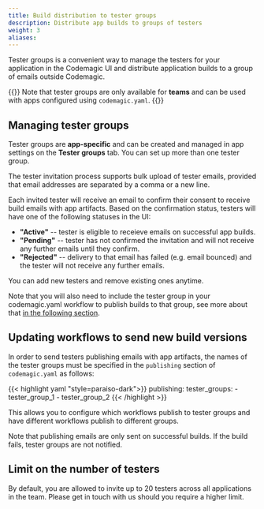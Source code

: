 ```yaml
---
title: Build distribution to tester groups
description: Distribute app builds to groups of testers
weight: 3
aliases:
---
```


Tester groups is a convenient way to manage the testers for your application in the Codemagic UI and distribute application builds to a group of emails outside Codemagic. 

{{<notebox>}}
Note that tester groups are only available for **teams** and can be used with apps configured using `codemagic.yaml`.
{{</notebox>}}

## Managing tester groups

Tester groups are **app-specific** and can be created and managed in app settings on the **Tester groups** tab. You can set up more than one tester group.

The tester invitation process supports bulk upload of tester emails, provided that email addresses are separated by a comma or a new line. 

Each invited tester will receive an email to confirm their consent to receive build emails with app artifacts. Based on the confirmation status, testers will have one of the following statuses in the UI:


* **"Active"** -- tester is eligible to receieve emails on successful app builds.
* **"Pending"** -- tester has not confirmed the invitation and will not receive any further emails until they confirm.
* **"Rejected"** -- delivery to that email has failed (e.g. email bounced) and the tester will not receive any further emails.

You can add new testers and remove existing ones anytime.

Note that you will also need to include the tester group in your codemagic.yaml workflow to publish builds to that group, see more about that [in the following section](#configuring-build-delivery-to-tester-groups).

## Updating workflows to send new build versions

In order to send testers publishing emails with app artifacts, the names of the tester groups must be specified in the `publishing` section of `codemagic.yaml` as follows:

{{< highlight yaml "style=paraiso-dark">}}
publishing:
  tester_groups:
    - tester_group_1
    - tester_group_2
{{< /highlight >}}

This allows you to configure which workflows publish to tester groups and have different workflows publish to different groups. 

Note that publishing emails are only sent on successful builds. If the build fails, tester groups are not notified.

## Limit on the number of testers

By default, you are allowed to invite up to 20 testers across all applications in the team. Please get in touch with us should you require a higher limit.
